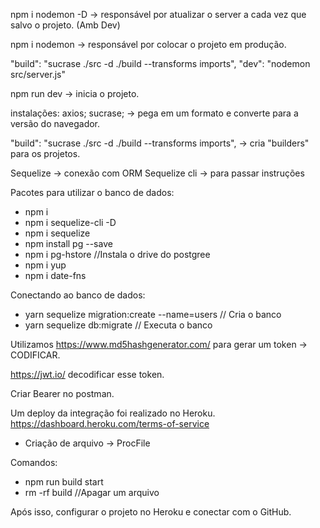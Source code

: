 npm i nodemon -D -> responsável por atualizar o server a cada vez que salvo o projeto. (Amb Dev)

npm i nodemon -> responsável por colocar o projeto em produção.

 "build": "sucrase ./src -d ./build --transforms imports",
    "dev": "nodemon src/server.js"

npm run dev -> inicia o projeto.


instalações:
axios;
sucrase; -> pega em um formato e converte para a versão do navegador.

"build": "sucrase ./src -d ./build --transforms imports", -> cria "builders" para os projetos.

Sequelize -> conexão com ORM
Sequelize cli -> para passar instruções

Pacotes para utilizar o banco de dados:
* npm i 
* npm i sequelize-cli -D
* npm i sequelize
* npm install pg --save
* npm i pg-hstore //Instala o drive do postgree
* npm i yup
* npm i date-fns

Conectando ao banco de dados:
* yarn sequelize migration:create --name=users // Cria o banco
* yarn sequelize db:migrate                   // Executa o banco 

Utilizamos https://www.md5hashgenerator.com/ para gerar um token -> CODIFICAR.

https://jwt.io/ decodificar esse token.

Criar Bearer no postman.

Um deploy da integração foi realizado no Heroku.
https://dashboard.heroku.com/terms-of-service

* Criação de arquivo -> ProcFile

Comandos:
* npm run build start
* rm -rf build  //Apagar um arquivo

Após isso, configurar o projeto no Heroku e conectar com o GitHub.